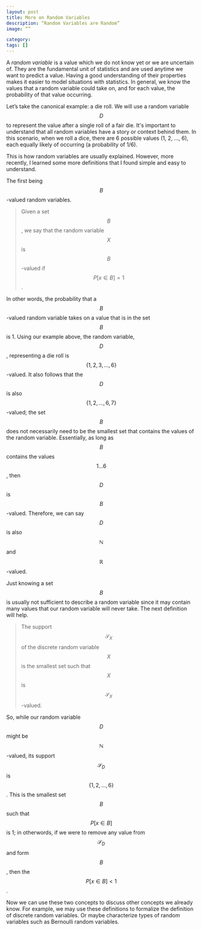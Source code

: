 ```yaml
---
layout: post
title: More on Random Variables
description: “Random Variables are Random”
image: “”

category: 
tags: []
---
```


A *random variable* is a value which we do not know yet or we are uncertain of. They are the fundamental unit of statistics and are used anytime we want to predict a value. Having a good understanding of their properties makes it easier to model situations with statistics. In general, we know the values that a random variable could take on, and for each value, the probability of that value occurring. 

Let’s take the canonical example: a die roll. We will use a random variable $$D$$ to represent the value after a single roll of a fair die. It's important to understand that all random variables have a story or context behind them. In this scenario, when we roll a dice, there are 6 possible values (1, 2, ..., 6), each equally likely of occurring (a probability of 1/6).

This is how random variables are usually explained. However, more recently, I learned some more definitions that I found simple and easy to understand. 

The first being $$B$$-valued random variables. 

> Given a set $$B$$, we say that the random variable $$X$$ is $$B$$-valued if $$P[x \in B] = 1$$. 

In other words, the probability that a $$B$$-valued random variable takes on a value that is in the set $$B$$ is 1. Using our example above, the random variable, $$D$$, representing a die roll is $$\{1, 2, 3, ..., 6\}$$-valued. It also follows that the $$D$$ is also $$\{1, 2, ..., 6, 7\}$$-valued; the set $$B$$ does not necessarily need to be the smallest set that contains the values of the random variable. Essentially, as long as $$B$$ contains the values $$1...6$$, then $$D$$ is $$B$$-valued. Therefore, we can say $$D$$ is also $$\mathbb{N}$$ and $$\mathbb{R}$$-valued. 

Just knowing a set $$B$$ is usually not sufficient to describe a random variable since it may contain many values that our random variable will never take. The next definition will help. 

> The support $$\mathcal{S}_X$$ of the discrete random variable $$X$$ is the smallest set such that $$X$$ is $$\mathcal{S}_X$$-valued. 

So, while our random variable $$D$$ might be $$\mathbb{N}$$-valued, its support $$\mathcal{S}_D$$ is $$\{1, 2, ..., 6\}$$. This is the smallest set $$B$$ such that $$P[x \in B]$$ is 1; in otherwords, if we were to remove any value from $$\mathcal{S}_D$$ and form $$B$$, then the $$P[x \in B] < 1$$.

Now we can use these two concepts to discuss other concepts we already know. For example, we may use these definitions to formalize the definition of discrete random variables. Or maybe characterize types of random variables such as Bernoulli random variables.

